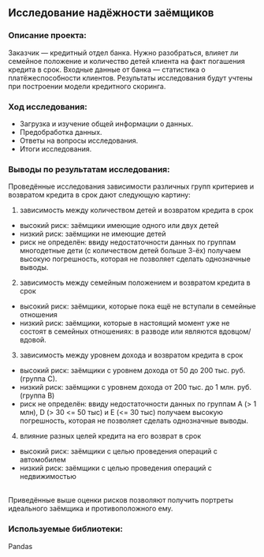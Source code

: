 ## Исследование надёжности заёмщиков

### Описание проекта:
Заказчик — кредитный отдел банка. Нужно разобраться, влияет ли семейное положение и количество детей клиента на факт погашения кредита в срок.
Входные данные от банка — статистика о платёжеспособности клиентов.
Результаты исследования будут учтены при построении модели кредитного скоринга.

### Ход исследования:
- Загрузка и изучение общей информации о данных.
- Предобработка данных.
- Ответы на вопросы исследования. 
- Итоги исследования.

### Выводы по результатам исследования:
Проведённые исследования зависимости различных групп критериев и возвратом кредита в срок дают следующую картину:
1. зависимость между количеством детей и возвратом кредита в срок
- высокий риск: заёмщики имеющие одного или двух детей
- низкий риск: заёмщики не имеющие детей
- риск не определён: ввиду недостаточности данных по группам многодетные дети (с количеством детей больше 3-ёх) получаем высокую погрешность, которая не позволяет сделать однозначные выводы.

2. зависимость между семейным положением и возвратом кредита в срок
- высокий риск: заёмщики, которые пока ещё не вступали в семейные отношения
- низкий риск: заёмщики, которые в настоящий момент уже не состоят в семейных отношениях: в разводе или являются вдовцом/вдовой.

3. зависимость между уровнем дохода и возвратом кредита в срок
- высокий риск: заёмщики с уровнем дохода от 50 до 200 тыс. руб. (группа С).
- низкий риск: заёмщики с уровнем дохода от 200 тыс. до 1 млн. руб. (группа B)
- риск не определён: ввиду недостаточности данных по группам A (> 1 млн), D (> 30 <= 50 тыс) и E (<= 30 тыс) получаем высокую погрешность, которая не позволяет сделать однозначные выводы.

4. влияние разных целей кредита на его возврат в срок
- высокий риск: заёмщики с целью проведения операций с автомобилем
- низкий риск: заёмщики с целью проведения операций с недвижимостью

<br>Приведённые выше оценки рисков позволяют получить портреты идеального заёмщика и противоположного ему.

### Используемые библиотеки:
Pandas

